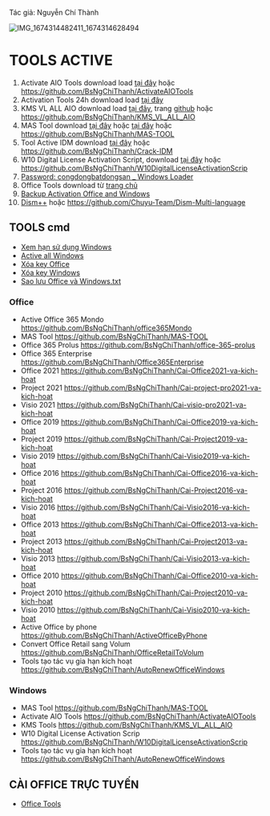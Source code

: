 Tác giả: Nguyễn Chí Thành

![IMG_1674314482411_1674314628494](https://user-images.githubusercontent.com/82578024/231749370-cff3f452-4349-46bd-80e4-dd85653ca27f.jpg)

# TOOLS ACTIVE ##

1. Activate AIO Tools download load [tại đây](https://raw.githubusercontent.com/BsNgChiThanh/ActivateAIOTools/IMP/Activate%20AIO%20Tools%20v3.1.3.rar) hoặc https://github.com/BsNgChiThanh/ActivateAIOTools  
2. Activation Tools 24h download load [tại đây](https://raw.githubusercontent.com/BsNgChiThanh/Kich-hoat-Office/KichHoatOffice/ActivationTool%2024h.zip)  
3. KMS VL ALL AIO download load [tại đây](https://raw.githubusercontent.com/BsNgChiThanh/KMS_VL_ALL_AIO/IMP/KMS.cmd), trang [github](https://github.com/abbodi1406/KMS_VL_ALL_AIO/releases) hoặc https://github.com/BsNgChiThanh/KMS_VL_ALL_AIO
4. MAS Tool download [tại đây](https://raw.githubusercontent.com/BsNgChiThanh/MAS-TOOL/IMP/MAS.cmd) hoặc [tại đây](https://massgrave.dev/index.html#Activations_Summary) 
    hoặc https://github.com/BsNgChiThanh/MAS-TOOL
5. Tool Active IDM download [tại đây](https://raw.githubusercontent.com/BsNgChiThanh/Crack-IDM/IMP/IDM.cmd) hoặc https://github.com/BsNgChiThanh/Crack-IDM 
6. W10 Digital License Activation Script, download [tại đây](https://raw.githubusercontent.com/BsNgChiThanh/W10DigitalLicenseActivationScrip/IMP/W10%20Digital%20License%20Activation%20Script%20v7.0.rar) hoặc https://github.com/BsNgChiThanh/W10DigitalLicenseActivationScrip
7. [Password: congdongbatdongsan _ Windows Loader](https://raw.githubusercontent.com/BsNgChiThanh/Kich-hoat-Windows/IMP/congdongbatdongsan_Windows%20Loader.rar)
8. Office Tools download từ [trang chủ](https://otp.landian.vip/en-us/download.html)
9. [Backup Activation Office and Windows](https://raw.githubusercontent.com/BsNgChiThanh/Kich-hoat-Windows/IMP/Backup%20Activation.bat)
10. [Dism++](https://1drv.ms/f/s!AkwSBX-xWiVhi3gfqanLd8yzBNnL?e=dhIW3J) hoặc https://github.com/Chuyu-Team/Dism-Multi-language

## TOOLS cmd ##
- [Xem hạn sử dụng Windows](https://raw.githubusercontent.com/BsNgChiThanh/Kich-hoat-Windows/IMP/XemHanSuDungWindows.cmd)
- [Active all Windows](https://raw.githubusercontent.com/BsNgChiThanh/Kich-hoat-Windows/IMP/Active%20all%20Windows.txt)
- [Xóa key Office](https://raw.githubusercontent.com/BsNgChiThanh/Kich-hoat-Office/KichHoatOffice/X%C3%B3a%20key%20Office.txt)
- [Xóa key Windows](https://raw.githubusercontent.com/BsNgChiThanh/Kich-hoat-Windows/blob/IMP/X%C3%B3a%20key%20Windows.txt)
- [Sao lưu Office và Windows.txt](https://github.com/BsNgChiThanh/Kich-hoat-Office/blob/KichHoatOffice/Sao%20l%C6%B0u%20office%20v%C3%A0%20windows.txt)

### Office ###

- Active Office 365 Mondo https://github.com/BsNgChiThanh/office365Mondo 
- MAS Tool https://github.com/BsNgChiThanh/MAS-TOOL
- Office 365 Prolus https://github.com/BsNgChiThanh/office-365-prolus 
- Office 365 Enterprise https://github.com/BsNgChiThanh/Office365Enterprise
- Office 2021 https://github.com/BsNgChiThanh/Cai-Office2021-va-kich-hoat
- Project 2021 https://github.com/BsNgChiThanh/Cai-project-pro2021-va-kich-hoat
- Visio 2021 https://github.com/BsNgChiThanh/Cai-visio-pro2021-va-kich-hoat
- Office 2019 https://github.com/BsNgChiThanh/Cai-Office2019-va-kich-hoat
- Project 2019 https://github.com/BsNgChiThanh/Cai-Project2019-va-kich-hoat
- Visio 2019 https://github.com/BsNgChiThanh/Cai-Visio2019-va-kich-hoat
- Office 2016 https://github.com/BsNgChiThanh/Cai-Office2016-va-kich-hoat
- Project 2016 https://github.com/BsNgChiThanh/Cai-Project2016-va-kich-hoat
- Visio 2016 https://github.com/BsNgChiThanh/Cai-Visio2016-va-kich-hoat
- Office 2013 https://github.com/BsNgChiThanh/Cai-Office2013-va-kich-hoat
- Project 2013 https://github.com/BsNgChiThanh/Cai-Project2013-va-kich-hoat
- Visio 2013 https://github.com/BsNgChiThanh/Cai-Visio2013-va-kich-hoat
- Office 2010 https://github.com/BsNgChiThanh/Cai-Office2010-va-kich-hoat
- Project 2010 https://github.com/BsNgChiThanh/Cai-Project2010-va-kich-hoat
- Visio 2010 https://github.com/BsNgChiThanh/Cai-Visio2010-va-kich-hoat
- Active Office by phone https://github.com/BsNgChiThanh/ActiveOfficeByPhone
- Convert Office Retail sang Volum https://github.com/BsNgChiThanh/OfficeRetailToVolum
- Tools tạo tác vụ gia hạn kích hoạt https://github.com/BsNgChiThanh/AutoRenewOfficeWindows

### Windows ###
- MAS Tool https://github.com/BsNgChiThanh/MAS-TOOL  
- Activate AIO Tools https://github.com/BsNgChiThanh/ActivateAIOTools
- KMS Tools https://github.com/BsNgChiThanh/KMS_VL_ALL_AIO
- W10 Digital License Activation Scrip https://github.com/BsNgChiThanh/W10DigitalLicenseActivationScrip
- Tools tạo tác vụ gia hạn kích hoạt https://github.com/BsNgChiThanh/AutoRenewOfficeWindows

  
## CÀI OFFICE TRỰC TUYẾN ##
- [Office Tools](https://otp.landian.vip/en-us/download.html)
 

